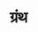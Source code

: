 ---
title: ग्रंथ
position: 14
type: chapter

parent:
  type: book

children:
  type: sutra
  count: 27

---
